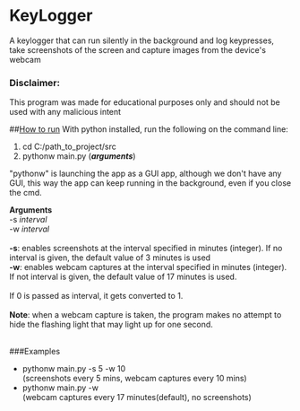# KeyLogger
A keylogger that can run silently in the background and log keypresses,
take screenshots of the screen and capture images from the device's webcam

### Disclaimer: 
This program was made for educational purposes only and should not be used with any malicious intent

##<u>How to run</u>
With python installed, run the following on the command line:
1) cd C:/path_to_project/src
2) pythonw main.py (<b>*arguments*</b>)

"pythonw" is launching the app as a GUI app, although we don't have any 
GUI, this way the app can keep running in the background, even if you close the cmd.

**Arguments** <br>
-s *interval* <br>
-w *interval*
<br> <br>
**-s**: enables screenshots at the interval specified in minutes (integer). If no interval is given,
the default value of 3 minutes is used <br>
**-w**: enables webcam captures at the interval specified in minutes (integer). If not interval is given,
the default value of 17 minutes is used. <br><br>
If 0 is passed as interval, it gets converted to 1. <br><br>
**Note**: when a webcam capture is taken, the program makes no attempt to hide
the flashing light that may light up for one second. <br><br>

###Examples <br>
- pythonw main.py -s 5 -w 10 <br>
(screenshots every 5 mins, webcam captures every 10 mins)
- pythonw main.py -w <br>
  (webcam captures every 17 minutes(default), no screenshots)